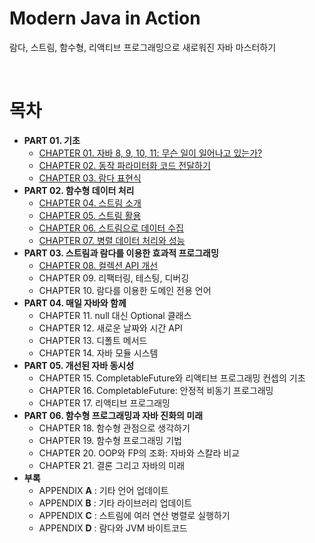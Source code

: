 # 	Modern Java in Action

람다, 스트림, 함수형, 리액티브 프로그래밍으로 새로워진 자바 마스터하기

<br>

# 목차

* **PART 01. 기초**
  - [CHAPTER 01. 자바 8, 9, 10, 11: 무슨 일이 일어나고 있는가?](https://github.com/LeeSM0518/modern-java/tree/master/src/main/java/chapter01)
  - [CHAPTER 02. 동작 파라미터화 코드 전달하기](https://github.com/LeeSM0518/modern-java/tree/master/src/main/java/chapter02)
  - [CHAPTER 03. 람다 표현식](https://github.com/LeeSM0518/modern-java/tree/master/src/main/java/chapter03)
* **PART 02. 함수형 데이터 처리** 
  * [CHAPTER 04. 스트림 소개](https://github.com/LeeSM0518/modern-java/tree/master/src/main/java/chapter04)
  * [CHAPTER 05. 스트림 활용](https://github.com/LeeSM0518/modern-java/tree/master/src/main/java/chapter05)
  * [CHAPTER 06. 스트림으로 데이터 수집](https://github.com/LeeSM0518/modern-java/tree/master/src/main/java/chapter06)
  * [CHAPTER 07. 병렬 데이터 처리와 성능](https://github.com/LeeSM0518/modern-java/tree/master/src/main/java/chapter07)
* **PART 03. 스트림과 람다를 이용한 효과적 프로그래밍**
  * [CHAPTER 08. 컬렉션 API 개선](https://github.com/LeeSM0518/modern-java/tree/master/src/main/java/chapter08)
  * CHAPTER 09. 리팩터링, 테스팅, 디버깅
  * CHAPTER 10. 람다를 이용한 도메인 전용 언어
* **PART 04. 매일 자바와 함께**
  * CHAPTER 11. null 대신 Optional 클래스
  * CHAPTER 12. 새로운 날짜와 시간 API
  * CHAPTER 13. 디폴트 메서드
  * CHAPTER 14. 자바 모듈 시스템
* **PART 05. 개선된 자바 동시성**
  * CHAPTER 15. CompletableFuture와 리액티브 프로그래밍 컨셉의 기초
  * CHAPTER 16. CompletableFuture: 안정적 비동기 프로그래밍
  * CHAPTER 17. 리액티브 프로그래밍
* **PART 06. 함수형 프로그래밍과 자바 진화의 미래**
  * CHAPTER 18. 함수형 관점으로 생각하기
  * CHAPTER 19. 함수형 프로그래밍 기법
  * CHAPTER 20. OOP와 FP의 조화: 자바와 스칼라 비교
  * CHAPTER 21. 결론 그리고 자바의 미래
* **부록**
  * APPENDIX **A** : 기타 언어 업데이트
  * APPENDIX **B** : 기타 라이브러리 업데이트
  * APPENDIX **C** : 스트림에 여러 연산 병렬로 실행하기
  * APPENDIX **D** : 람다와 JVM 바이트코드
